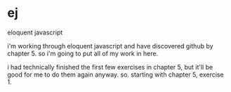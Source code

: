 # ej
eloquent javascript

i'm working through eloquent javascript and have discovered github by chapter 5. so i'm going to put all of my work in here.

i had technically finished the first few exercises in chapter 5, but it'll be good for me to do them again anyway. 
so. starting with chapter 5, exercise 1.
